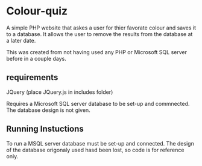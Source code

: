 # Colour-quiz
A simple PHP website that askes a user for thier favorate colour and saves it to a database. It allows the user to remove the results from the database at a later date.

This was created from not having used any PHP or Microsoft SQL server before in a couple days.

## requirements
JQuery (place JQuery.js in includes folder)

Requires a Microsoft SQL server database to be set-up and commnected. The database design is not given.

## Running Instuctions

To run a MSQL server database must be set-up and connected. The design of the database origonaly used hasd been lost, so code is for reference only.
